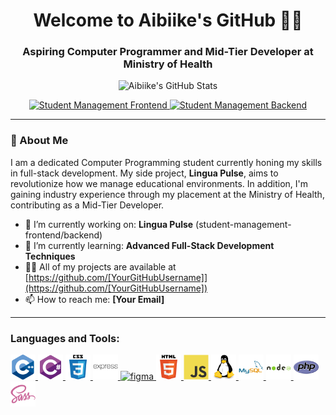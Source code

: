 <h1 align="center">Welcome to Aibiike's GitHub 👨‍💻</h1>
<h3 align="center">Aspiring Computer Programmer and Mid-Tier Developer at Ministry of Health</h3>

<p align="center">
  <img src="https://github-readme-stats.vercel.app/api?username=aibii&show_icons=true&theme=tokyonight" alt="Aibiike's GitHub Stats">
</p>

<p align="center">
  <a href="https://github.com/aibii/student-management-frontend">
    <img src="https://github-readme-stats.vercel.app/api/pin/?username=aibii&repo=student-management-frontend&theme=tokyonight" alt="Student Management Frontend">
  </a>
  <a href="https://github.com/aibii/student-mngmnt-backend">
    <img src="https://github-readme-stats.vercel.app/api/pin/?username=aibii&repo=student-mngmnt-backend&theme=tokyonight" alt="Student Management Backend">
  </a>
</p>

---

### 📘 About Me

I am a dedicated Computer Programming student currently honing my skills in full-stack development. My side project, **Lingua Pulse**, aims to revolutionize how we manage educational environments. In addition, I'm gaining industry experience through my placement at the Ministry of Health, contributing as a Mid-Tier Developer.

- 🔭 I’m currently working on: **Lingua Pulse** (student-management-frontend/backend)
- 🌱 I’m currently learning: **Advanced Full-Stack Development Techniques**
- 👨‍💻 All of my projects are available at [https://github.com/[YourGitHubUsername]](https://github.com/[YourGitHubUsername])
- 📫 How to reach me: **[Your Email]**

---

<p align="left">
</p>

<h3 align="left">Languages and Tools:</h3>
<p align="left"> <a href="https://www.w3schools.com/cpp/" target="_blank" rel="noreferrer"> <img src="https://raw.githubusercontent.com/devicons/devicon/master/icons/cplusplus/cplusplus-original.svg" alt="cplusplus" width="40" height="40"/> </a> <a href="https://www.w3schools.com/cs/" target="_blank" rel="noreferrer"> <img src="https://raw.githubusercontent.com/devicons/devicon/master/icons/csharp/csharp-original.svg" alt="csharp" width="40" height="40"/> </a> <a href="https://www.w3schools.com/css/" target="_blank" rel="noreferrer"> <img src="https://raw.githubusercontent.com/devicons/devicon/master/icons/css3/css3-original-wordmark.svg" alt="css3" width="40" height="40"/> </a> <a href="https://expressjs.com" target="_blank" rel="noreferrer"> <img src="https://raw.githubusercontent.com/devicons/devicon/master/icons/express/express-original-wordmark.svg" alt="express" width="40" height="40"/> </a> <a href="https://www.figma.com/" target="_blank" rel="noreferrer"> <img src="https://www.vectorlogo.zone/logos/figma/figma-icon.svg" alt="figma" width="40" height="40"/> </a> <a href="https://www.w3.org/html/" target="_blank" rel="noreferrer"> <img src="https://raw.githubusercontent.com/devicons/devicon/master/icons/html5/html5-original-wordmark.svg" alt="html5" width="40" height="40"/> </a> <a href="https://developer.mozilla.org/en-US/docs/Web/JavaScript" target="_blank" rel="noreferrer"> <img src="https://raw.githubusercontent.com/devicons/devicon/master/icons/javascript/javascript-original.svg" alt="javascript" width="40" height="40"/> </a> <a href="https://www.linux.org/" target="_blank" rel="noreferrer"> <img src="https://raw.githubusercontent.com/devicons/devicon/master/icons/linux/linux-original.svg" alt="linux" width="40" height="40"/> </a> <a href="https://www.mysql.com/" target="_blank" rel="noreferrer"> <img src="https://raw.githubusercontent.com/devicons/devicon/master/icons/mysql/mysql-original-wordmark.svg" alt="mysql" width="40" height="40"/> </a> <a href="https://nodejs.org" target="_blank" rel="noreferrer"> <img src="https://raw.githubusercontent.com/devicons/devicon/master/icons/nodejs/nodejs-original-wordmark.svg" alt="nodejs" width="40" height="40"/> </a> <a href="https://www.php.net" target="_blank" rel="noreferrer"> <img src="https://raw.githubusercontent.com/devicons/devicon/master/icons/php/php-original.svg" alt="php" width="40" height="40"/> </a> <a href="https://sass-lang.com" target="_blank" rel="noreferrer"> <img src="https://raw.githubusercontent.com/devicons/devicon/master/icons/sass/sass-original.svg" alt="sass" width="40" height="40"/> </a> </p>
